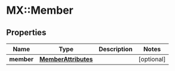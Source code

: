 # MX::Member

## Properties
Name | Type | Description | Notes
------------ | ------------- | ------------- | -------------
**member** | [**MemberAttributes**](MemberAttributes.md) |  | [optional] 


